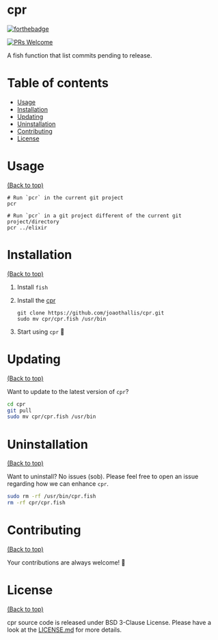 # cpr

[![forthebadge](http://forthebadge.com/images/badges/built-with-love.svg)](http://forthebadge.com)

[![PRs Welcome](https://img.shields.io/badge/PRs-welcome-brightgreen.svg?style=shields)](http://makeapullrequest.com)

A fish function that list commits pending to release.

# Table of contents

- [Usage](#usage)
- [Installation](#installation)
- [Updating](#updating)
- [Uninstallation](#uninstallation)
- [Contributing](#contributing)
- [License](#license)

# Usage

[(Back to top)](#table-of-contents)

```fish
# Run `pcr` in the current git project
pcr

# Run `pcr` in a git project different of the current git project/directory
pcr ../elixir
```

# Installation

[(Back to top)](#table-of-contents)

1. Install `fish`

2. Install the [cpr](https://github.com/joaothallis/cpr/)

    ```fish
    git clone https://github.com/joaothallis/cpr.git
    sudo mv cpr/cpr.fish /usr/bin
    ```
5. Start using `cpr` :tada:

# Updating

[(Back to top)](#table-of-contents)

Want to update to the latest version of `cpr`?

```sh
cd cpr
git pull
sudo mv cpr/cpr.fish /usr/bin
```

# Uninstallation

[(Back to top)](#table-of-contents)

Want to uninstall? No issues (sob). Please feel free to open an issue regarding how we can enhance `cpr`.

```sh
sudo rm -rf /usr/bin/cpr.fish
rm -rf cpr/cpr.fish
```

# Contributing

[(Back to top)](#table-of-contents)

Your contributions are always welcome! :tada:

# License

[(Back to top)](#table-of-contents)

cpr source code is released under BSD 3-Clause License. Please have a look at the [LICENSE.md](LICENSE.md) for more details.

